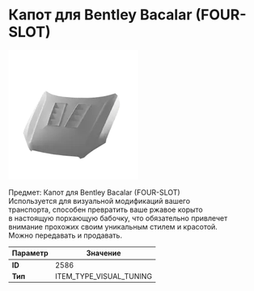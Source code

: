 # Капот для Bentley Bacalar (FOUR-SLOT)

![Item Image](../img/2586.webp?raw=true)

Предмет: Капот для Bentley Bacalar (FOUR-SLOT)<br>Используется для визуальной модификаций вашего<br>транспорта, способен превратить ваше ржавое корыто<br>в настоящую порхающую бабочку, что обязательно привлечет<br>внимание прохожих своим уникальным стилем и красотой.<br>Можно передавать и продавать.


| Параметр | Значение |
|----------|----------|
| **ID** | 2586 |
| **Тип** | ITEM_TYPE_VISUAL_TUNING |

